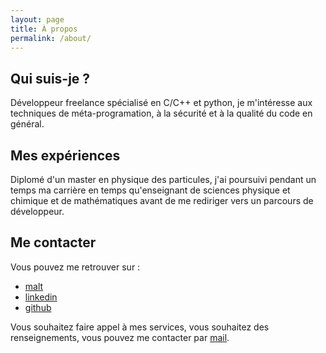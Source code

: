 ```yaml
---
layout: page
title: À propos
permalink: /about/
---
```


## Qui suis-je ?

Développeur freelance spécialisé en C/C++ et python, je m'intéresse aux techniques de méta-programation, à la sécurité et à la qualité du code en général.

## Mes expériences
Diplomé d'un master en physique des particules, j'ai poursuivi pendant un temps ma carrière en temps qu'enseignant de sciences physique et chimique et de mathématiques avant de me rediriger vers un parcours de développeur.

## Me contacter

Vous pouvez me retrouver sur :
* [malt](https://www.malt.fr/profile/evanmachefer1)
* [linkedin](https://www.linkedin.com/in/evan-machefer-b1b9501b9)
* [github](https://github.com/emachefer)

Vous souhaitez faire appel à mes services, vous souhaitez des renseignements, vous pouvez me contacter par [mail](mailto:{{site.email}}).
